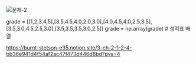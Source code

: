![문제-2](https://github.com/user-attachments/assets/a1bc0979-f015-41da-b77f-8e61d7196c1b)


grade = [[1,2,3,4,5],[3.5,4.5,4.0,2.0,3.0],[4.0,4.5,4.0,2.5,3.5],[3.5,3.0,4.5,2.5,3.0],[3.5,3.5,3.5,3.0,2.5]]
grade = np.array(grade) # 성적표 배열


https://burnt-stetson-e35.notion.site/3-ch-2-1-2-4-bb36e941d4f54af2ac47f473d446d8bd?pvs=4
